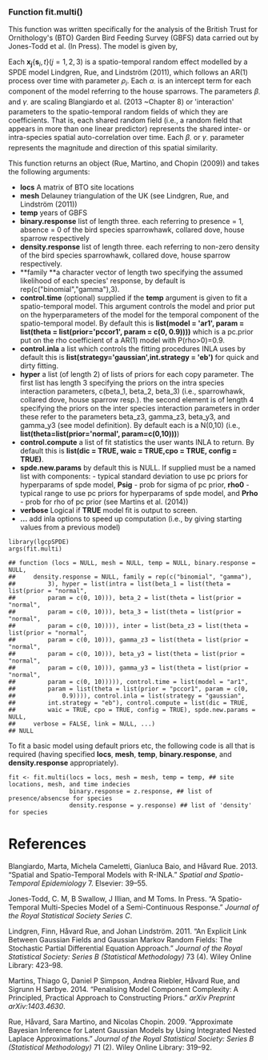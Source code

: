 ### Function fit.multi()

This function was written specifically for the analysis of the British
Trust for Ornithology's (BTO) Garden Bird Feeding Survey (GBFS) data
carried out by Jones-Todd et al. (In Press). The model is given by,

Each **x**<sub>**j**</sub>{**s**<sub>*i*</sub>, *t*}(*j* = 1, 2, 3) is a
spatio-temporal random effect modelled by a SPDE model Lindgren, Rue,
and Lindström (2011), which follows an AR(1) process over time with
parameter *ρ*<sub>*i*</sub>. Each *α*<sub>⋅</sub> is an intercept term
for each component of the model referring to the house sparrows. The
parameters *β*<sub>⋅</sub> and *γ*<sub>⋅</sub> are scaling Blangiardo et
al. (2013 ~Chapter 8) or 'interaction' parameters to the spatio-temporal
random fields of which they are coefficients. That is, each shared
random field (i.e., a random field that appears in more than one linear
predictor) represents the shared inter- or intra-species spatial
auto-correlation over time. Each *β*<sub>⋅</sub> or *γ*<sub>⋅</sub>
parameter represents the magnitude and direction of this spatial
similarity.

This function returns an object (Rue, Martino, and Chopin (2009)) and
takes the following arguments:

-   **locs** A matrix of BTO site locations
-   **mesh** Delauney triangulation of the UK (see Lindgren, Rue, and
    Lindström (2011))
-   **temp** years of GBFS
-   **binary.response** list of length three. each referring to presence
    = 1, absence = 0 of the bird species sparrowhawk, collared dove,
    house sparrow respectively
-   **density.response** list of length three. each referring to
    non-zero density of the bird species sparrowhawk, collared dove,
    house sparrow respectively.
-   **family **a character vector of length two specifying the assumed
    likelihood of each species' response, by default is
    rep(c("binomial","gamma"),3).
-   **control.time** (optional) supplied if the **temp** argument is
    given to fit a spatio-temporal model. This argument controls the
    model and prior put on the hyperparameters of the model for the
    temporal component of the spatio-temporal model. By default this is
    **list(model = 'ar1', param = list(theta = list(prior='pccor1',
    param = c(0, 0.9))))** which is a pc.prior put on the rho
    coefficient of a AR(1) model with P(rho&gt;0)=0.9.
-   **control.inla** a list which controls the fitting procedures INLA
    uses by default this is **list(strategy='gaussian',int.strategy =
    'eb')** for quick and dirty fitting.
-   **hyper** a list (of length 2) of lists of priors for each copy
    parameter. The first list has length 3 specifying the priors on the
    intra species interaction parameters, c(beta\_1, beta\_2, beta\_3)
    (i.e., sparrowhawk, collared dove, house sparrow resp.). the second
    element is of length 4 specifying the priors on the inter species
    interaction parameters in order these refer to the parameters
    beta\_z3, gamma\_z3, beta\_y3, and gamma\_y3 (see model definition).
    By default each is a N(0,10) (i.e.,
    **list(theta=list(prior='normal', param=c(0,10)))**)
-   **control.compute** a list of fit statistics the user wants INLA to
    return. By default this is **list(dic = TRUE, waic = TRUE,cpo =
    TRUE, config = TRUE)**.
-   **spde.new.params** by default this is NULL. If supplied must be a
    named list with components:  - typical standard deviation to use pc
    priors for hyperparams of spde model, **Psig** - prob for sigma of
    pc prior, **rho0** - typical range to use pc priors for hyperparams
    of spde model, and **Prho** - prob for rho of pc prior (see Martins
    et al. (2014))
-   **verbose** Logical if **TRUE** model fit is output to screen.
-   **...** add inla options to speed up computation (i.e., by giving
    starting values from a previous model)

<!-- -->

    library(lgcpSPDE)
    args(fit.multi)

    ## function (locs = NULL, mesh = NULL, temp = NULL, binary.response = NULL, 
    ##     density.response = NULL, family = rep(c("binomial", "gamma"), 
    ##         3), hyper = list(intra = list(beta_1 = list(theta = list(prior = "normal", 
    ##         param = c(0, 10))), beta_2 = list(theta = list(prior = "normal", 
    ##         param = c(0, 10))), beta_3 = list(theta = list(prior = "normal", 
    ##         param = c(0, 10)))), inter = list(beta_z3 = list(theta = list(prior = "normal", 
    ##         param = c(0, 10))), gamma_z3 = list(theta = list(prior = "normal", 
    ##         param = c(0, 10))), beta_y3 = list(theta = list(prior = "normal", 
    ##         param = c(0, 10))), gamma_y3 = list(theta = list(prior = "normal", 
    ##         param = c(0, 10))))), control.time = list(model = "ar1", 
    ##         param = list(theta = list(prior = "pccor1", param = c(0, 
    ##             0.9)))), control.inla = list(strategy = "gaussian", 
    ##         int.strategy = "eb"), control.compute = list(dic = TRUE, 
    ##         waic = TRUE, cpo = TRUE, config = TRUE), spde.new.params = NULL, 
    ##     verbose = FALSE, link = NULL, ...) 
    ## NULL

To fit a basic model using default priors etc, the following code is all
that is required (having specified **locs**, **mesh**, **temp**,
**binary.response**, and **density.response** appropriately).

    fit <- fit.multi(locs = locs, mesh = mesh, temp = temp, ## site locations, mesh, and time indecies
                     binary.response = z.response, ## list of presence/absencse for species
                     density.response = y.response) ## list of 'density' for species

References
==========

Blangiardo, Marta, Michela Cameletti, Gianluca Baio, and Håvard Rue.
2013. “Spatial and Spatio-Temporal Models with R-INLA.” *Spatial and
Spatio-Temporal Epidemiology* 7. Elsevier: 39–55.

Jones-Todd, C. M, B Swallow, J Illian, and M Toms. In Press. “A
Spatio-Temporal Multi-Species Model of a Semi-Continuous Response.”
*Journal of the Royal Statistical Society Series C*.

Lindgren, Finn, Håvard Rue, and Johan Lindström. 2011. “An Explicit Link
Between Gaussian Fields and Gaussian Markov Random Fields: The
Stochastic Partial Differential Equation Approach.” *Journal of the
Royal Statistical Society: Series B (Statistical Methodology)* 73 (4).
Wiley Online Library: 423–98.

Martins, Thiago G, Daniel P Simpson, Andrea Riebler, Håvard Rue, and
Sigrunn H Sørbye. 2014. “Penalising Model Component Complexity: A
Principled, Practical Approach to Constructing Priors.” *arXiv Preprint
arXiv:1403.4630*.

Rue, Håvard, Sara Martino, and Nicolas Chopin. 2009. “Approximate
Bayesian Inference for Latent Gaussian Models by Using Integrated Nested
Laplace Approximations.” *Journal of the Royal Statistical Society:
Series B (Statistical Methodology)* 71 (2). Wiley Online Library:
319–92.
